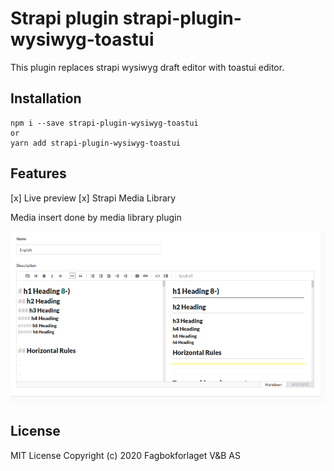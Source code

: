 # Strapi plugin strapi-plugin-wysiwyg-toastui

This plugin replaces strapi wysiwyg draft editor with toastui editor.

## Installation
```
npm i --save strapi-plugin-wysiwyg-toastui
or
yarn add strapi-plugin-wysiwyg-toastui

```
## Features

[x] Live preview
[x] Strapi Media Library

Media insert done by media library plugin

![Screenshot](editor.png)

## License
MIT License
Copyright (c) 2020 Fagbokforlaget V&B AS
